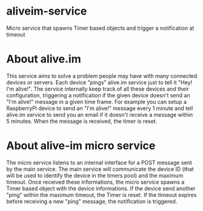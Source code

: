 # aliveim-service

Micro service that spawns Timer based objects and trigger a notification at timeout

# About alive.im

This service aims to solve a problem people may have with many connected devices or servers. Each device "pings" alive.im service just to tell it "Hey! I'm alive!". The service internally keep track of all these devices and their configuration, triggering a notification if the given device doesn't send an "I'm alive!" message in a given time frame. For example you can setup a RaspberryPi device to send an "I'm alive!" message every 1 minute and tell alive.im service to send you an email if it doesn't receive a message within 5 minutes. When the message is received, the timer is reset.

# About alive-im micro service

The micro service listens to an internal interface for a POST message sent by the main service. The main service will communicate the device ID (that will be used to identify the device in the timers pool) and the maximum timeout. Once received these informations, the micro service spawns a Timer based object with the device informations. If the device send another "ping" within the maximum timeout, the Timer is reset. If the timeout expires before receiving a new "ping" message, the notification is triggered.
